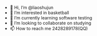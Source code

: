 - 👋 Hi, I’m @liaoshujun
- 👀 I’m interested in basketball
- 🌱 I’m currently learning software testing
- 💞️ I’m looking to collaborate on studying
- 📫 How to reach me 2428289178(QQ)

<!---
liaoshujun/liaoshujun is a ✨ special ✨ repository because its `README.md` (this file) appears on your GitHub profile.
You can click the Preview link to take a look at your changes.
--->
